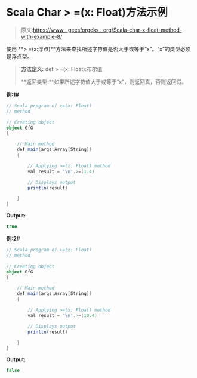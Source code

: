 # Scala Char > =(x: Float)方法示例

> 原文:[https://www . geesforgeks . org/Scala-char-x-float-method-with-example-8/](https://www.geeksforgeeks.org/scala-char-x-float-method-with-example-8/)

使用 **> =(x:浮点)**方法来查找所述字符值是否大于或等于“x”。“x”的类型必须是浮点型。

> **方法定义:** def > =(x: Float):布尔值
> 
> **返回类型:**如果所述字符值大于或等于“x”，则返回真，否则返回假。

**例:1#**

```scala
// Scala program of >=(x: Float)
// method

// Creating object
object GfG
{ 

    // Main method
    def main(args:Array[String])
    {

        // Applying >=(x: Float) method 
        val result = '\n'.>=(1.4)

        // Displays output
        println(result)

    }
} 
```

**Output:**

```scala
true

```

**例:2#**

```scala
// Scala program of >=(x: Float)
// method

// Creating object
object GfG
{ 

    // Main method
    def main(args:Array[String])
    {

        // Applying >=(x: Float) method
        val result = '\n'.>=(10.4)

        // Displays output
        println(result)

    }
} 
```

**Output:**

```scala
false

```
